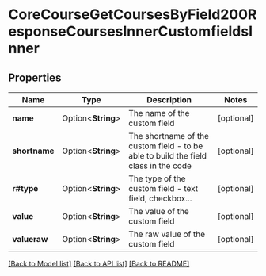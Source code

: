 # CoreCourseGetCoursesByField200ResponseCoursesInnerCustomfieldsInner

## Properties

Name | Type | Description | Notes
------------ | ------------- | ------------- | -------------
**name** | Option<**String**> | The name of the custom field | [optional]
**shortname** | Option<**String**> | The shortname of the custom field - to be able to build the field class in the code | [optional]
**r#type** | Option<**String**> | The type of the custom field - text field, checkbox... | [optional]
**value** | Option<**String**> | The value of the custom field | [optional]
**valueraw** | Option<**String**> | The raw value of the custom field | [optional]

[[Back to Model list]](../README.md#documentation-for-models) [[Back to API list]](../README.md#documentation-for-api-endpoints) [[Back to README]](../README.md)


